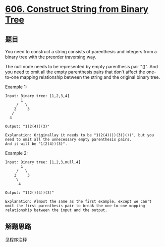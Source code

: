 # [606. Construct String from Binary Tree](https://leetcode-cn.com/problems/construct-string-from-binary-tree/)

## 题目

You need to construct a string consists of parenthesis and integers from a binary tree with the preorder traversing way.

The null node needs to be represented by empty parenthesis pair "()". And you need to omit all the empty parenthesis pairs that don't affect the one-to-one mapping relationship between the string and the original binary tree.

Example 1:

```text
Input: Binary tree: [1,2,3,4]
       1
     /   \
    2     3
   /
  4

Output: "1(2(4))(3)"

Explanation: Originallay it needs to be "1(2(4)())(3()())", but you need to omit all the unnecessary empty parenthesis pairs.
And it will be "1(2(4))(3)".
```

Example 2:

```text
Input: Binary tree: [1,2,3,null,4]
       1
     /   \
    2     3
     \
      4

Output: "1(2()(4))(3)"

Explanation: Almost the same as the first example, except we can't omit the first parenthesis pair to break the one-to-one mapping relationship between the input and the output.
```

## 解题思路

见程序注释
